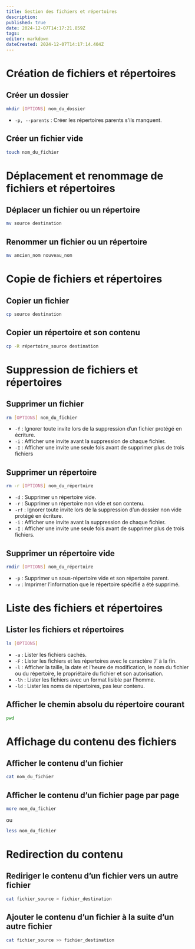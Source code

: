 ```yaml
---
title: Gestion des fichiers et répertoires
description: 
published: true
date: 2024-12-07T14:17:21.859Z
tags: 
editor: markdown
dateCreated: 2024-12-07T14:17:14.404Z
---
```


# Création de fichiers et répertoires

## Créer un dossier

```bash
mkdir [OPTIONS] nom_du_dossier
```
- `-p, --parents` : Créer les répertoires parents s'ils manquent.


## Créer un fichier vide

```bash
touch nom_du_fichier
```

# Déplacement et renommage de fichiers et répertoires

## Déplacer un fichier ou un répertoire

```bash
mv source destination
```

## Renommer un fichier ou un répertoire

```bash
mv ancien_nom nouveau_nom
```

# Copie de fichiers et répertoires

## Copier un fichier

```bash
cp source destination
```

## Copier un répertoire et son contenu

```bash
cp -R répertoire_source destination
```

# Suppression de fichiers et répertoires

## Supprimer un fichier

```bash
rm [OPTIONS] nom_du_fichier
```
- `-f` : Ignorer toute invite lors de la suppression d’un fichier protégé en écriture.    
- `-i` : Afficher une invite avant la suppression de chaque fichier.    
- `-I` : Afficher une invite une seule fois avant de supprimer plus de trois fichiers

##  Supprimer un répertoire

```bash
rm -r [OPTIONS] nom_du_répertoire
```
- `-d` : Supprimer un répertoire vide. 
- `-r` : Supprimer un répertoire non vide et son contenu.    
- `-rf` : Ignorer toute invite lors de la suppression d’un dossier non vide protégé en écriture.    
- `-i` : Afficher une invite avant la suppression de chaque fichier.    
- `-I` : Afficher une invite une seule fois avant de supprimer plus de trois fichiers.

## Supprimer un répertoire vide

```bash
rmdir [OPTIONS] nom_du_répertoire
```
- `-p` : Supprimer un sous-répertoire vide et son répertoire parent.    
- `-v` : Imprimer l’information que le répertoire spécifié a été supprimé.

# Liste des fichiers et répertoires

## Lister les fichiers et répertoires

```bash
ls [OPTIONS]
```
- `-a` : Lister les fichiers cachés.    
- `-F` : Lister les fichiers et les répertoires avec le caractère ‘/’ à la fin.    
- `-l` : Afficher la taille, la date et l’heure de modification, le nom du fichier ou du répertoire, le propriétaire du fichier et son autorisation.    
- `-lh` : Lister les fichiers avec un format lisible par l’homme.    
- `-ld` : Lister les noms de répertoires, pas leur contenu.

## Afficher le chemin absolu du répertoire courant

```bash
pwd
```

# Affichage du contenu des fichiers

## Afficher le contenu d’un fichier

```bash
cat nom_du_fichier
```

## Afficher le contenu d’un fichier page par page

```bash
more nom_du_fichier
```
ou
```bash
less nom_du_fichier
```

# Redirection du contenu

## Rediriger le contenu d’un fichier vers un autre fichier

```bash
cat fichier_source > fichier_destination
```

## Ajouter le contenu d’un fichier à la suite d’un autre fichier

```bash
cat fichier_source >> fichier_destination
```
